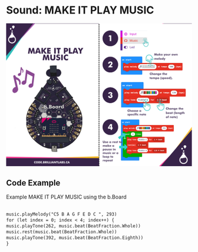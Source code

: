 # Sound:  MAKE IT PLAY MUSIC

![Mkt_Play_Music-EN](https://github.com/Brilliant-Labs/code.bl/blob/code_alpha/packaged/docs/static/mb/projects/bboard-tutorials-cards/7_Sound/Sound2/Mkt_Play_Music-EN.png?raw=true "Mkt_Play_Music-EN")

## Code Example

Example MAKE IT PLAY MUSIC using the b.Board

```blocks

music.playMelody("C5 B A G F E D C ", 293)
for (let index = 0; index < 4; index++) {
music.playTone(262, music.beat(BeatFraction.Whole))
music.rest(music.beat(BeatFraction.Whole))
music.playTone(392, music.beat(BeatFraction.Eighth))
}

```